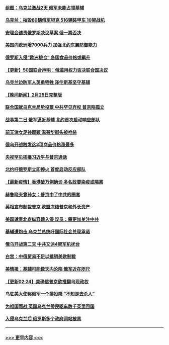 #### [组图：乌克兰激战2天 俄军未能占领基辅](../pages/prog202/a103358167.md?t=02261401) 
#### [乌克兰：摧毁80辆俄军坦克 516辆装甲车 10架战机](../pages/prog202/a103358145.md?t=02261401) 
#### [安理会谴责俄罗斯决议草案 俄一票否决](../pages/prog202/a103358044.md?t=02261401) 
#### [美国向欧洲增7000兵力 加强北约东翼防御能力](../pages/prog202/a103357894.md?t=02261401) 
#### [俄罗斯入侵“欧洲粮仓” 各国食品价格或飙升](../pages/prog202/a103357970.md?t=02261401) 
#### [【更新】50国联合声明：俄滥用权力否决联合国决议](../pages/prog202/a103357579.md?t=02261401) 
#### [乌克兰边防军人英勇牺牲 泽伦斯基坚守基辅](../pages/prog202/a103357893.md?t=02261401) 
#### [【晚间新闻】2月25日完整版](../pages/prog202/a103358081.md?t=02261401) 
#### [联合国就乌克兰局势投票 中共罕见弃权 普京陷孤立](../pages/prog202/a103358058.md?t=02261401) 
#### [战事第二日 俄军逼近基辅 北约首次启动响应部队](../pages/prog202/a103357998.md?t=02261401) 
#### [前天津女足孙颖颖 温哥华街头被枪杀](../pages/prog202/a103357875.md?t=02261401) 
#### [俄乌开战触发这3项商品价格涨最多](../pages/prog202/a103357824.md?t=02261401) 
#### [央视罕见插播习近平与普京通话](../pages/prog202/a103357886.md?t=02261401) 
#### [北约吁俄罗斯立即停火 首度启动反应部队](../pages/prog202/a103357878.md?t=02261401) 
#### [【最新疫情】香港破万例确诊 多名政要染疫或隔离](../pages/prog202/a103357695.md?t=02261401) 
#### [赫鲁晓夫曾孙女：普京中了中共的圈套](../pages/prog202/a103357850.md?t=02261401) 
#### [英相宣布制裁普京 欧盟冻结普京和外长资产](../pages/prog202/a103357730.md?t=02261401) 
#### [美国谴责北京纵容俄入侵 议员：需更加关注中共](../pages/prog202/a103357750.md?t=02261401) 
#### [基辅遭炮击 乌克兰总统吁国际社会兑现承诺](../pages/prog202/a103357740.md?t=02261401) 
#### [俄乌开战第二天 中共又派4架军机扰台](../pages/prog202/a103357698.md?t=02261401) 
#### [白宫：中俄贸易不足以抵销美欧制裁](../pages/prog202/a103357549.md?t=02261401) 
#### [美情报：基辅可能数天内沦陷 俄军近在咫尺](../pages/prog202/a103357558.md?t=02261401) 
#### [【更新02·24】美确信普京欲推翻乌现政权](../pages/prog202/a103357500.md?t=02261401) 
#### [乌驻美大使称俄军一个排投降 “不知是去杀人”](../pages/prog202/a103357411.md?t=02261401) 
#### [为祖国而战 英国乌克兰侨民驱车数千英里回国](../pages/prog202/a103357404.md?t=02261401) 
#### [入侵乌克兰后 俄罗斯多个政府网站被黑](../pages/prog202/a103357390.md?t=02261401) 

----
#### [ >>> 更早内容 <<< ](../indexes/prog202-earlier.md)
